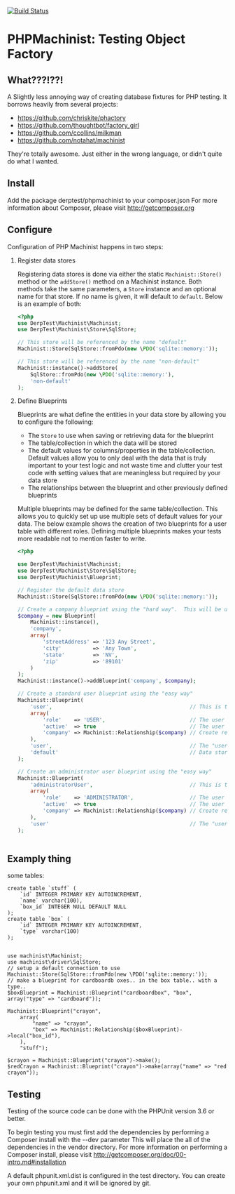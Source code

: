 [![Build Status](https://travis-ci.org/derptest/phpmachinist.png?branch=master)](https://travis-ci.org/derptest/phpmachinist)
# PHPMachinist: Testing Object Factory

## What???!??!
A Slightly less annoying way of creating database fixtures for PHP testing. It borrows heavily from
several projects:

* https://github.com/chriskite/phactory
* https://github.com/thoughtbot/factory_girl
* https://github.com/ccollins/milkman
* https://github.com/notahat/machinist

They're totally awesome. Just either in the wrong language, or didn't quite do what I wanted.

## Install
Add the package derptest/phpmachinist to your composer.json
For more information about Composer, please visit http://getcomposer.org

## Configure
Configuration of PHP Machinist happens in two steps:

1. Register data stores

    Registering data stores is done via either the static `Machinist::Store()` method or the
`addStore()` method on a Machinist instance.  Both methods take the same parameters, a `Store`
instance and an optional name for that store.  If no name is given, it will default to `default`.
Below is an example of both:

    ```php
    <?php
    use DerpTest\Machinist\Machinist;
    use DerpTest\Machinist\Store\SqlStore;
    
    // This store will be referenced by the name "default"
    Machinist::Store(SqlStore::fromPdo(new \PDO('sqlite::memory:'));
    
    // This store will be referenced by the name "non-default"
    Machinist::instance()->addStore(
        SqlStore::fromPdo(new \PDO('sqlite::memory:'),
        'non-default'
    );
    ```

2. Define Blueprints

    Blueprints are what define the entities in your data store by allowing you to configure the following:
    * The `Store` to use when saving or retrieving data for the blueprint
    * The table/collection in which the data will be stored
    * The default values for columns/properties in the table/collection.  Default values allow you to only
deal with the data that is truly important to your test logic and not waste time and clutter your test code
with setting values that are meaningless but required by your data store
    * The relationships between the blueprint and other previously defined blueprints
    
    Multiple blueprints may be defined for the same table/collection.  This allows you to quickly set up
use multiple sets of default values for your data.  The below example shows the creation of two blueprints
for a user table with different roles.  Defining multiple blueprints makes your tests more readable not to
mention faster to write.

    ```php
    <?php
    
    use DerpTest\Machinist\Machinist;
    use DerpTest\Machinist\Store\SqlStore;
    use DerpTest\Machinist\Blueprint;
    
    // Register the default data store
    Machinist::Store(SqlStore::fromPdo(new \PDO('sqlite::memory:'));
    
    // Create a company blueprint using the "hard way".  This will be used in a relationship
    $company = new Blueprint(
        Machinist::instance(),
        'company',
        array(
            'streetAddress' => '123 Any Street',
            'city'          => 'Any Town',
            'state'         => 'NV',
            'zip'           => '89101'
        )
    );
    Machinist::instance()->addBlueprint('company', $company);
    
    // Create a standard user blueprint using the "easy way"
    Machinist::Blueprint(
        'user',                                            // This is the blueprint name
        array(
            'role'    => 'USER',                           // The user will default to the STANDARD_USER role
            'active'  => true                              // The user will default to active
            'company' => Machinist::Relationship($company) // Create relationshi
        ),
        'user',                                            // The "user" table/collection to used
        'default'                                          // Data store.  Not required if "default"
    );
    
    // Create an administrator user blueprint using the "easy way"
    Machinist::Blueprint(
        'administratorUser',                               // This is the blueprint name
        array(
            'role'    => 'ADMINISTRATOR',                  // The user will default to the STANDARD_USER role
            'active'  => true                              // The user will default to active
            'company' => Machinist::Relationship($company) // Create relationship with company blueprint
        ),
        'user'                                             // The "user" table/collection to used
    );
        
    ```
    

## Examply thing
some tables:

	create table `stuff` ( 
		`id` INTEGER PRIMARY KEY AUTOINCREMENT, 
		`name` varchar(100), 
		`box_id` INTEGER NULL DEFAULT NULL
    );
    create table `box` (
        `id` INTEGER PRIMARY KEY AUTOINCREMENT,
        `type` varchar(100)
    );


	use machinist\Machinist;
	use machinist\driver\SqlStore;
	// setup a default connection to use
	Machinist::Store(SqlStore::fromPdo(new \PDO('sqlite::memory:'));
	// make a blueprint for cardboardb oxes.. in the box table.. with a type..
	$boxBlueprint = Machinist::Blueprint("cardboardbox", "box", array("type" => "cardboard"));

	Machinist::Blueprint("crayon",
	    array(
	        "name" => "crayon",
	        "box" => Machinist::Relationship($boxBlueprint)->local("box_id"),
	    ),
	    "stuff");

	$crayon = Machinist::Blueprint("crayon")->make();
    $redCrayon = Machinist::Blueprint("crayon")->make(array("name" => "red crayon"));

## Testing
Testing of the source code can be done with the PHPUnit version 3.6 or better.

To begin testing you must first add the dependencies by performing a Composer install with the --dev parameter  This will place the all of the dependencies in the vendor directory.  For more information on performing a Composer install, please visit http://getcomposer.org/doc/00-intro.md#installation

A default phpunit.xml.dist is configured in the test directory.  You can create your own phpunit.xml and it will be ignored by git.
